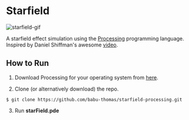 # Starfield

![starfield-gif](https://media.giphy.com/media/MnLAlBWtWdWmI/giphy.gif)

A starfield effect simulation using the [Processing](https://processing.org/) programming language. Inspired by Daniel Shiffman's
awesome [video](https://www.youtube.com/watch?v=17WoOqgXsRM).

## How to Run

1. Download Processing for your operating system from [here](https://processing.org/download/).

2. Clone (or alternatively download) the repo.
```
$ git clone https://github.com/babu-thomas/starfield-processing.git
```
3. Run **starField.pde**
